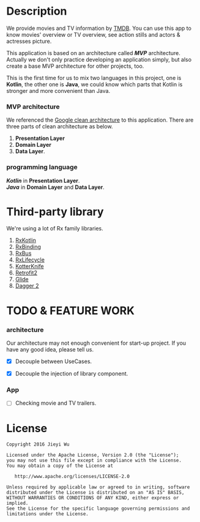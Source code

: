 # Description

We provide movies and TV information by [TMDB](https://www.themoviedb.org/?language=en). You can use this app
to know movies' overview or TV overview, see action stills and actors & actresses picture.

This application is based on an architecture called __*MVP*__
architecture. Actually we don't only practice developing an application
simply, but also create a base MVP architecture for other projects, too.

This is the first time for us to mix two languages in this project, one
is __Kotlin__, the other one is __Java__, we could know which parts that
Kotlin is stronger and more convenient than Java.

### MVP architecture

We referenced the
[Google clean architecture](https://github.com/googlesamples/android-architecture/tree/todo-mvp-clean/)
to this application. There are three parts of clean architecture as
below.

1. __Presentation Layer__
2. __Domain Layer__
3. __Data Layer__.

### programming language

__*Kotlin*__ in __Presentation Layer__. <br> __*Java*__ in __Domain
Layer__ and __Data Layer__.


# Third-party library

We're using a lot of Rx family libraries.

1. [RxKotlin](https://github.com/ReactiveX/RxKotlin)
2. [RxBinding](https://github.com/JakeWharton/RxBinding)
3. [RxBus](https://github.com/AndroidKnife/RxBus)
4. [RxLifecycle](https://github.com/trello/RxLifecycle)
5. [KotterKnife](https://github.com/JakeWharton/kotterknife)
6. [Retrofit2](https://github.com/square/retrofit)
7. [Glide](https://github.com/bumptech/glide)
8. [Dagger 2](https://github.com/google/dagger)


# TODO & FEATURE WORK

### architecture

Our architecture may not enough convenient for start-up project. If you
have any good idea, please tell us.

- [x] Decouple between UseCases.
- [x] Decouple the injection of library component.


### App

- [ ] Checking movie and TV trailers.

# License

```
Copyright 2016 Jieyi Wu

Licensed under the Apache License, Version 2.0 (the "License");
you may not use this file except in compliance with the License.
You may obtain a copy of the License at

   http://www.apache.org/licenses/LICENSE-2.0

Unless required by applicable law or agreed to in writing, software
distributed under the License is distributed on an "AS IS" BASIS,
WITHOUT WARRANTIES OR CONDITIONS OF ANY KIND, either express or implied.
See the License for the specific language governing permissions and
limitations under the License.
```
